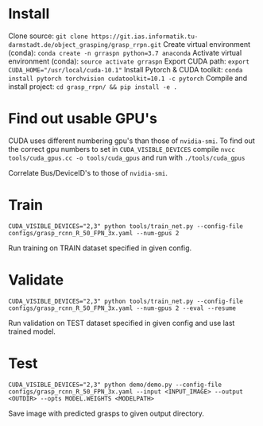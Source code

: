 # Install
Clone source: `git clone https://git.ias.informatik.tu-darmstadt.de/object_grasping/grasp_rrpn.git`
Create virtual environment (conda): `conda create -n grraspn python=3.7 anaconda`
Activate virtual environment (conda): `source activate grraspn`
Export CUDA path: `export CUDA_HOME="/usr/local/cuda-10.1"`
Install Pytorch & CUDA toolkit: `conda install pytorch torchvision cudatoolkit=10.1 -c pytorch`
Compile and install project: `cd grasp_rrpn/ && pip install -e .`

# Find out usable GPU's
CUDA uses different numbering gpu's than those of `nvidia-smi`.
To find out the correct gpu numbers to set in `CUDA_VISIBLE_DEVICES` compile
`nvcc tools/cuda_gpus.cc -o tools/cuda_gpus`
and run with `./tools/cuda_gpus`

Correlate Bus/DeviceID's to those of `nvidia-smi`.

# Train
`CUDA_VISIBLE_DEVICES="2,3" python tools/train_net.py --config-file configs/grasp_rcnn_R_50_FPN_3x.yaml --num-gpus 2`

Run training on TRAIN dataset specified in given config.

# Validate
`CUDA_VISIBLE_DEVICES="2,3" python tools/train_net.py --config-file configs/grasp_rcnn_R_50_FPN_3x.yaml --num-gpus 2 --eval --resume`

Run validation on TEST dataset specified in given config and use last trained model.

# Test
`CUDA_VISIBLE_DEVICES="2,3" python demo/demo.py --config-file configs/grasp_rcnn_R_50_FPN_3x.yaml --input <INPUT_IMAGE> --output <OUTDIR> --opts MODEL.WEIGHTS <MODELPATH>`

Save image with predicted grasps to given output directory.
